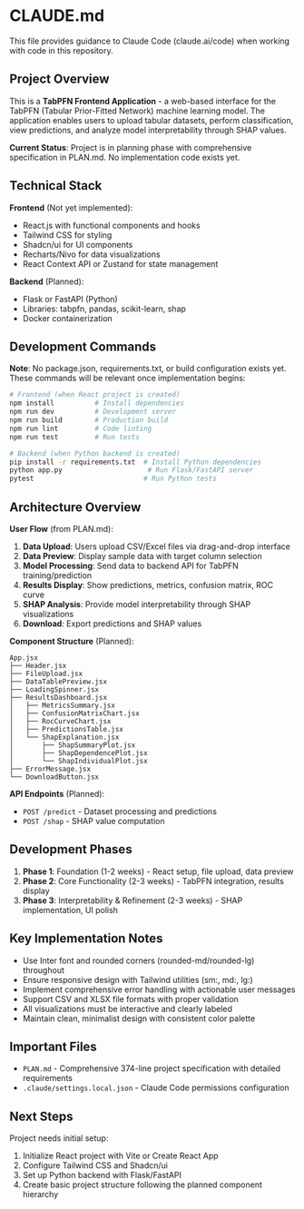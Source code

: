 # CLAUDE.md

This file provides guidance to Claude Code (claude.ai/code) when working with code in this repository.

## Project Overview

This is a **TabPFN Frontend Application** - a web-based interface for the TabPFN (Tabular Prior-Fitted Network) machine learning model. The application enables users to upload tabular datasets, perform classification, view predictions, and analyze model interpretability through SHAP values.

**Current Status**: Project is in planning phase with comprehensive specification in PLAN.md. No implementation code exists yet.

## Technical Stack

**Frontend** (Not yet implemented):
- React.js with functional components and hooks
- Tailwind CSS for styling
- Shadcn/ui for UI components
- Recharts/Nivo for data visualizations
- React Context API or Zustand for state management

**Backend** (Planned):
- Flask or FastAPI (Python)
- Libraries: tabpfn, pandas, scikit-learn, shap
- Docker containerization

## Development Commands

**Note**: No package.json, requirements.txt, or build configuration exists yet. These commands will be relevant once implementation begins:

```bash
# Frontend (when React project is created)
npm install          # Install dependencies
npm run dev          # Development server
npm run build        # Production build
npm run lint         # Code linting
npm run test         # Run tests

# Backend (when Python backend is created)
pip install -r requirements.txt  # Install Python dependencies
python app.py                     # Run Flask/FastAPI server
pytest                           # Run Python tests
```

## Architecture Overview

**User Flow** (from PLAN.md):
1. **Data Upload**: Users upload CSV/Excel files via drag-and-drop interface
2. **Data Preview**: Display sample data with target column selection
3. **Model Processing**: Send data to backend API for TabPFN training/prediction
4. **Results Display**: Show predictions, metrics, confusion matrix, ROC curve
5. **SHAP Analysis**: Provide model interpretability through SHAP visualizations
6. **Download**: Export predictions and SHAP values

**Component Structure** (Planned):
```
App.jsx
├── Header.jsx
├── FileUpload.jsx
├── DataTablePreview.jsx
├── LoadingSpinner.jsx
├── ResultsDashboard.jsx
│   ├── MetricsSummary.jsx
│   ├── ConfusionMatrixChart.jsx
│   ├── RocCurveChart.jsx
│   ├── PredictionsTable.jsx
│   └── ShapExplanation.jsx
│       ├── ShapSummaryPlot.jsx
│       ├── ShapDependencePlot.jsx
│       └── ShapIndividualPlot.jsx
├── ErrorMessage.jsx
└── DownloadButton.jsx
```

**API Endpoints** (Planned):
- `POST /predict` - Dataset processing and predictions
- `POST /shap` - SHAP value computation

## Development Phases

1. **Phase 1**: Foundation (1-2 weeks) - React setup, file upload, data preview
2. **Phase 2**: Core Functionality (2-3 weeks) - TabPFN integration, results display
3. **Phase 3**: Interpretability & Refinement (2-3 weeks) - SHAP implementation, UI polish

## Key Implementation Notes

- Use Inter font and rounded corners (rounded-md/rounded-lg) throughout
- Ensure responsive design with Tailwind utilities (sm:, md:, lg:)
- Implement comprehensive error handling with actionable user messages
- Support CSV and XLSX file formats with proper validation
- All visualizations must be interactive and clearly labeled
- Maintain clean, minimalist design with consistent color palette

## Important Files

- `PLAN.md` - Comprehensive 374-line project specification with detailed requirements
- `.claude/settings.local.json` - Claude Code permissions configuration

## Next Steps

Project needs initial setup:
1. Initialize React project with Vite or Create React App
2. Configure Tailwind CSS and Shadcn/ui
3. Set up Python backend with Flask/FastAPI
4. Create basic project structure following the planned component hierarchy